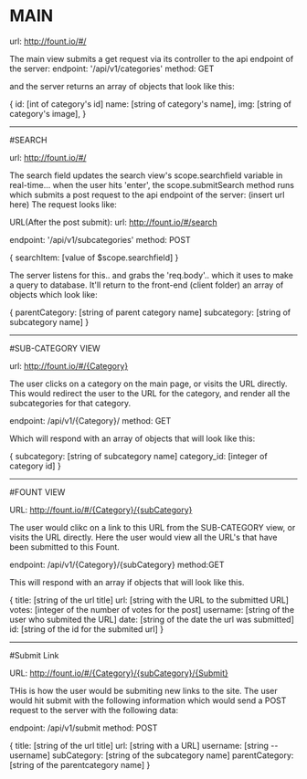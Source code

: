 # MAIN

url: http://fount.io/#/

The main view submits a get request via its controller
to the api endpoint of the server:
  endpoint: '/api/v1/categories'
  method: GET

and the server returns an array of objects that look like this:

{
  id: [int of category's id]
  name: [string of category's name],
  img: [string of category's image],
}
__________________________

#SEARCH


url: http://fount.io/#/

The search field updates the search view's scope.searchfield variable in real-time...
when the user hits 'enter', the scope.submitSearch method runs which
submits a post request to the api endpoint of the server:
    (insert url here)
The request looks like:

URL(After the post submit): url: http://fount.io/#/search

endpoint: '/api/v1/subcategories'
method: POST

{
  searchItem: [value of $scope.searchfield]
}

The server listens for this.. and grabs the 'req.body'.. which it uses to
make a query to database.
It'll return to the front-end (client folder) an array of objects which look like:

{
  parentCategory: [string of parent category name]
  subcategory: [string of subcategory name]
}

________________________________

#SUB-CATEGORY VIEW

url: http://fount.io/#/{Category}

The user clicks on a category on the main page, or visits the URL directly. This would redirect the user to the URL for the category, and render all the subcategories for that category.

endpoint: /api/v1/{Category}/
method: GET

Which will respond with an array of objects that will look like this:

{
  subcategory: [string of subcategory name]
  category_id: [integer of category id]
}

____________________________________

#FOUNT VIEW

URL: http://fount.io/#/{Category}/{subCategory}

The user would clikc on a link to this URL from the SUB-CATEGORY view, or visits the URL directly. Here the user would view all the URL's that have been submitted to this Fount.

endpoint: /api/v1/{Category}/{subCategory}
method:GET

This will respond with an array if objects that will look like this.

{
  title: [string of the url title]
  url: [string with the URL to the submitted URL]
  votes: [integer of the number of votes for the post]
  username: [string of the user who submited the URL]
  date: [string of the date the url was submitted]
  id: [string of the id for the submited url]
}

_________________________________________


#Submit Link

URL: http://fount.io/#/{Category}/{subCategory}/{Submit}

THis is how the user would be submiting new links to the site. The user would hit submit with the following information which would send a POST request to the server with the following data:

endpoint: /api/v1/submit
method: POST

{
    title: [string of the url title]
    url: [string with a URL]
    username: [string -- username]
    subCategory: [string of the subcategory name]
    parentCategory: [string of the parentcategory name]
}
